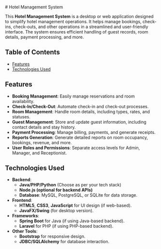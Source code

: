 <p>
  # Hotel Management System

This **Hotel Management System** is a desktop or web application designed to simplify hotel management operations. It helps manage bookings, check-ins, check-outs, and other operations in a streamlined and user-friendly interface. The system ensures efficient handling of guest records, room details, payment processing, and more.

## Table of Contents

- [Features](#features)
- [Technologies Used](#technologies-used) 
## Features

- **Booking Management**: Easily manage reservations and room availability.
- **Check-In/Check-Out**: Automate check-in and check-out processes.
- **Room Management**: Handle room details, including types, rates, and statuses.
- **Guest Management**: Store and update guest information, including contact details and stay history.
- **Payment Processing**: Manage billing, payments, and generate receipts.
- **Reports Generation**: Generate detailed reports on room occupancy, bookings, revenue, and more.
- **User Roles and Permissions**: Separate access levels for Admin, Manager, and Receptionist.

## Technologies Used

- **Backend**: 
  - **Java/PHP/Python** (Choose as per your tech stack)
  - **Node.js (optional for backend APIs)**
  - **Database**: MySQL, PostgreSQL, or SQLite for data storage.
- **Frontend**:
  - **HTML5**, **CSS3**, **JavaScript** for UI design (if web-based).
  - **JavaFX/Swing** (for desktop version).
- **Frameworks**: 
  - **Spring Boot** for Java (if using Java-based backend).
  - **Laravel** for PHP (if using PHP-based backend).
- **Other Tools**:
  - **Bootstrap** for responsive design.
  - **JDBC/SQLAlchemy** for database interaction.
  


</p>
